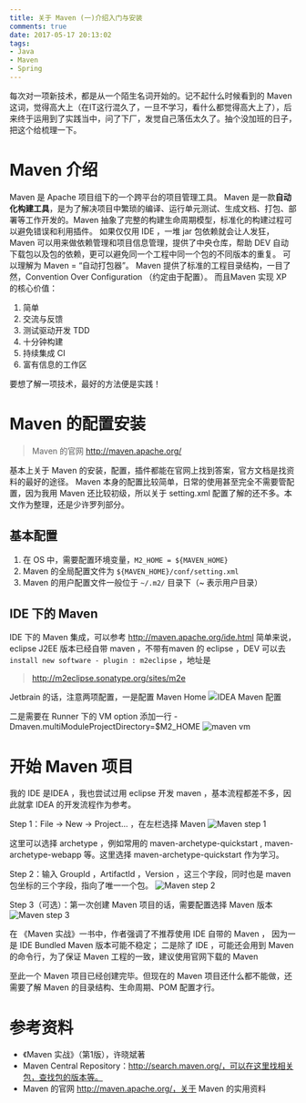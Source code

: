 ```yaml
---
title: 关于 Maven (一)介绍入门与安装
comments: true
date: 2017-05-17 20:13:02
tags:
- Java
- Maven
- Spring
---
```


每次对一项新技术，都是从一个陌生名词开始的。记不起什么时候看到的 Maven  这词，觉得高大上（在IT这行混久了，一旦不学习，看什么都觉得高大上了），后来终于运用到了实践当中，问了下厂，发觉自己落伍太久了。抽个没加班的日子，把这个给梳理一下。

# Maven 介绍
Maven  是 Apache  项目组下的一个跨平台的项目管理工具。
Maven  是一款**自动化构建工具**，是为了解决项目中繁琐的编译、运行单元测试、生成文档、打包、部署等工作开发的。Maven  抽象了完整的构建生命周期模型，标准化的构建过程可以避免错误和利用插件。
如果仅仅用 IDE ，一堆 jar  包依赖就会让人发狂，Maven  可以用来做依赖管理和项目信息管理，提供了中央仓库，帮助 DEV  自动下载包以及包的依赖，更可以避免同一个工程中同一个包的不同版本的重复。 可以理解为 Maven  = “自动打包器”。
Maven  提供了标准的工程目录结构，一目了然，Convention Over Configuration （约定由于配置）。
而且Maven  实现 XP  的核心价值：
1. 简单
2. 交流与反馈
3. 测试驱动开发 TDD
4. 十分钟构建
5. 持续集成 CI
6. 富有信息的工作区

要想了解一项技术，最好的方法便是实践！

# Maven 的配置安装
> Maven 的官网 http://maven.apache.org/

基本上关于 Maven  的安装，配置，插件都能在官网上找到答案，官方文档是找资料的最好的途径。
Maven  本身的配置比较简单，日常的使用甚至完全不需要管配置，因为我用 Maven  还比较初级，所以关于 setting.xml  配置了解的还不多。本文作为整理，还是少许罗列部分。

## 基本配置
1. 在 OS  中，需要配置环境变量，`M2_HOME = ${MAVEN_HOME}`
2. Maven  的全局配置文件为 `${MAVEN_HOME}/conf/setting.xml`
3. Maven  的用户配置文件一般位于 `~/.m2/`  目录下（~ 表示用户目录）

## IDE 下的 Maven
IDE  下的 Maven  集成，可以参考 http://maven.apache.org/ide.html
简单来说，eclipse J2EE  版本已经自带 maven ，不带有maven  的 eclipse ，DEV  可以去 `install new software - plugin : m2eclipse` ，地址是
> http://m2eclipse.sonatype.org/sites/m2e

Jetbrain  的话，注意两项配置，一是配置 Maven Home
![](http://nutslog.qiniudn.com/17-5-17/58590535-file_1495023435493_b17f.png "IDEA Maven 配置")

二是需要在 Runner  下的 VM option  添加一行 -Dmaven.multiModuleProjectDirectory=$M2_HOME
![](http://nutslog.qiniudn.com/17-5-17/85039761-file_1495024095027_87bf.png "maven vm")

# 开始 Maven 项目
我的 IDE  是IDEA ，我也尝试过用 eclipse  开发 maven ，基本流程都差不多，因此就拿 IDEA  的开发流程作为参考。

Step 1：File -> New -> Project... ，在左栏选择 Maven
![](http://nutslog.qiniudn.com/17-5-17/58449633-file_1495024135848_54.png "Maven step 1")

这里可以选择 archetype ，例如常用的 maven-archetype-quickstart , maven-archetype-webapp  等。这里选择 maven-archetype-quickstart  作为学习。

Step 2：输入 GroupId ，ArtifactId ，Version ，这三个字段，同时也是 maven  包坐标的三个字段，指向了唯一一个包。
![](http://nutslog.qiniudn.com/17-5-17/81784400-file_1495024177606_14396.png "Maven step 2")

Step 3（可选）：第一次创建 Maven  项目的话，需要配置选择 Maven  版本
![](http://nutslog.qiniudn.com/17-5-17/49799708-file_1495024207143_e6ed.png "Maven step 3")

在 《Maven 实战》一书中，作者强调了不推荐使用 IDE  自带的 Maven ，
因为一是 IDE Bundled Maven  版本可能不稳定；
二是除了 IDE ，可能还会用到 Maven  的命令行，为了保证 Maven  工程的一致，建议使用官网下载的 Maven
 
至此一个 Maven  项目已经创建完毕。但现在的 Maven  项目还什么都不能做，还需要了解 Maven  的目录结构、生命周期、POM  配置才行。

# 参考资料
- 《Maven 实战》（第1版），许晓斌著
- Maven Central Repository：http://search.maven.org/，可以在这里找相关包，查找包的版本等。
- Maven 的官网 http://maven.apache.org/，关于 Maven 的实用资料